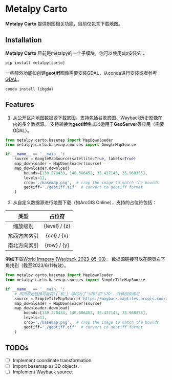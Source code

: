 Metalpy Carto
===========================

**Metalpy Carto** 提供制图相关功能，目前仅包含下载地图。


Installation
------------
**Metalpy Carto** 目前是metalpy的一个子模块，你可以使用pip安装它：

```console
pip install metalpy[carto]
```

一些额外功能如创建**geotiff**图像需要安装GDAL，从conda进行安装或者参考
[GDAL](https://gdal.org/download.html)。
```console
conda install libgdal
```

Features
--------
1. 从公开瓦片地图数据源下载底图，支持包括谷歌底图、Wayback历史影像在内的多个数据源。
支持转换为**geotiff**格式以适用于**GeoServer**等应用（需要GDAL）。
```python
from metalpy.carto.basemap import MapDownloader
from metalpy.carto.basemap.sources import GoogleMapSource

if __name__ == '__main__':
    source = GoogleMapSource(satellite=True, labels=True)
    map_downloader = MapDownloader(source)
    map_downloader.download(
        bounds=[139.278433, 140.506452, 35.427143, 35.968355],
        levels=11,
        crop='./basemap.png',  # crop the image to match the bounds
        geotiff='./geotiff.tif'  # convert to geotiff format
    )
```
2. 从自定义数据源进行地图下载（如ArcGIS Online），支持的占位符包括：

|   类型   |      占位符      |
|:------:|:-------------:|
|  缩放级别  | {level} / {z} |
| 东西方向索引 |  {col} / {x}  |
| 南北方向索引 |  {row} / {y}  |

例如下载[World Imagery (Wayback 2023-05-03)](https://esri.maps.arcgis.com/home/item.html?id=f95ee415e16145e4b70bf10e7a4dd6f5)，
数据源链接可以在网页右下角找到（截至2023/6/11有效）。
```python
from metalpy.carto.basemap import MapDownloader
from metalpy.carto.basemap.sources import SimpleTileMapSource

if __name__ == '__main__':
    # 网页原始链接可能将'{'和'}'编码为了'%7B'和'%7D'，转换回来即可
    source = SimpleTileMapSource('https://wayback.maptiles.arcgis.com/arcgis/rest/services/World_Imagery/WMTS/1.0.0/default028mm/MapServer/tile/46399/{level}/{row}/{col}')
    map_downloader = MapDownloader(source)
    map_downloader.download(
        bounds=[139.278433, 140.506452, 35.427143, 35.968355],
        levels=11,
        crop='./basemap.png',  # crop the image to match the bounds
        geotiff='./geotiff.tif'  # convert to geotiff format
    )
```

TODOs
-----
- [ ] Implement coordinate transformation.
- [ ] Import basemap as 3D objects.
- [ ] Implement Wayback source.
